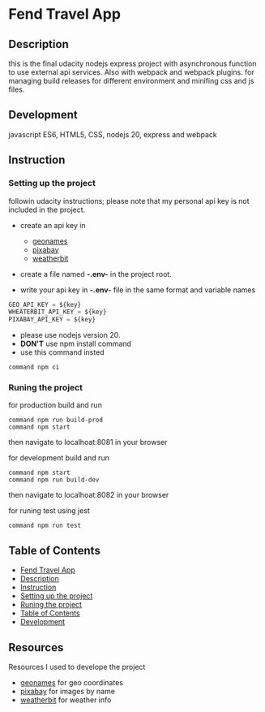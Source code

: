 # Fend Travel App

## Description
this is the final udacity nodejs express project with asynchronous function
to use external api services.
Also with webpack and webpack plugins.
for managing build releases for different environment and minifing css and js files.

## Development
javascript ES6, HTML5, CSS, nodejs 20, express and webpack

## Instruction

### Setting up the project 
followin udacity instructions; please note that my personal api key is not included in the project.
- create an api key in 
    - [geonames](https://www.geonames.org/)
    - [pixabay](https://pixabay.com/)
    - [weatherbit](https://www.weatherbit.io/)

- create a file named **-.env-** in the project root.
- write your api key in **-.env-** file in the same format and variable names

```js
GEO_API_KEY = ${key}
WHEATERBIT_API_KEY = ${key}
PIXABAY_API_KEY = ${key}
```
- please use nodejs version 20.
- **DON'T** use npm install command
- use this command insted
```shell
command npm ci
```

### Runing the project
for production build and run
```shell
command npm run build-prod
command npm start
```
then navigate to localhoat:8081 in your browser

for development build and run
``` shell
command npm start
command npm run build-dev
```
then navigate to localhoat:8082 in your browser

for runing test using jest
``` shell
command npm run test
```

## Table of Contents
- [Fend Travel App](#Fend-Travel-App)
- [Description](#description)
- [Instruction](#instruction)
- [Setting up the project](#setting-up-the-project)
- [Runing the project](#Runing-the-project)
- [Table of Contents](#table-of-contents)
- [Development](#development)

## Resources
Resources I used to develope the project
- [geonames](https://www.geonames.org/) for geo coordinates
- [pixabay](https://pixabay.com/) for images by name
- [weatherbit](https://www.weatherbit.io/) for weather info